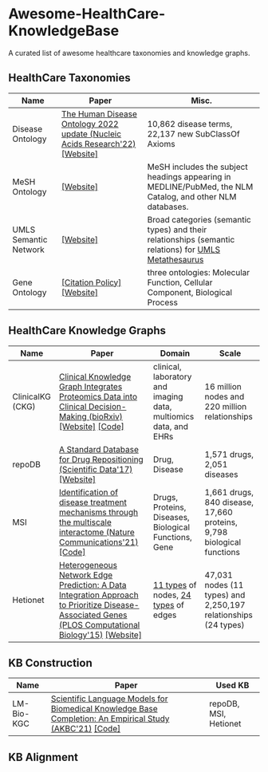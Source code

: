 # Awesome-HealthCare-KnowledgeBase
A curated list of awesome healthcare taxonomies and knowledge graphs.


## HealthCare Taxonomies

| Name | Paper | Misc. |
| -- | -- | -- |
| Disease Ontology | [The Human Disease Ontology 2022 update (Nucleic Acids Research'22)](https://pubmed.ncbi.nlm.nih.gov/34755882/) [[Website]](https://disease-ontology.org/) |  10,862 disease terms, 22,137 new SubClassOf Axioms|
| MeSH Ontology | [[Website]](https://www.nlm.nih.gov/mesh/meshhome.html) | MeSH includes the subject headings appearing in MEDLINE/PubMed, the NLM Catalog, and other NLM databases. |
| UMLS Semantic Network | [[Website]](https://uts.nlm.nih.gov/uts/umls/semantic-network/T071) | Broad categories (semantic types) and their relationships (semantic relations) for [UMLS Metathesaurus](https://uts.nlm.nih.gov/uts/umls/home) |
| Gene Ontology | [[Citation Policy]](http://geneontology.org/docs/go-citation-policy/) [[Website]](http://geneontology.org/) | three ontologies: Molecular Function, Cellular Component, Biological Process |
 
## HealthCare Knowledge Graphs

| Name | Paper | Domain | Scale |
| -- | -- | -- | -- |
| ClinicalKG (CKG) | [Clinical Knowledge Graph Integrates Proteomics Data into Clinical Decision-Making (bioRxiv)](https://www.biorxiv.org/content/10.1101/2020.05.09.084897v1) [[Website]](https://ckg.readthedocs.io/en/latest/INTRO.html) [[Code]](https://github.com/MannLabs/CKG) | clinical, laboratory and imaging data, multiomics data, and EHRs | 16 million nodes and 220 million relationships |
| repoDB | [A Standard Database for Drug Repositioning (Scientific Data'17)](https://www.nature.com/articles/sdata201729) [[Website]](http://apps.chiragjpgroup.org/repoDB/) | Drug, Disease | 1,571 drugs, 2,051 diseases |
| MSI | [Identification of disease treatment mechanisms through the multiscale interactome (Nature Communications'21)](https://www.nature.com/articles/s41467-021-21770-8) [[Code]](https://github.com/snap-stanford/multiscale-interactome)| Drugs, Proteins, Diseases, Biological Functions, Gene | 1,661 drugs, 840 disease, 17,660 proteins, 9,798 biological functions|
| Hetionet | [Heterogeneous Network Edge Prediction: A Data Integration Approach to Prioritize Disease-Associated Genes (PLOS Computational Biology'15)](https://journals.plos.org/ploscompbiol/article?id=10.1371/journal.pcbi.1004259) [[Website]](https://het.io/)| [11 types](https://git.dhimmel.com/rephetio-manuscript/#tbl:metanodes) of nodes, [24 types](https://git.dhimmel.com/rephetio-manuscript/#tbl:metaedges) of edges | 47,031 nodes (11 types) and 2,250,197 relationships (24 types) |

## KB Construction 

| Name | Paper | Used KB |
| -- | -- | -- |
| LM-Bio-KGC | [Scientific Language Models for Biomedical Knowledge Base Completion: An Empirical Study (AKBC'21)](https://arxiv.org/pdf/2106.09700.pdf) [[Code]](https://github.com/rahuln/lm-bio-kgc)| repoDB, MSI, Hetionet |

## KB Alignment 
